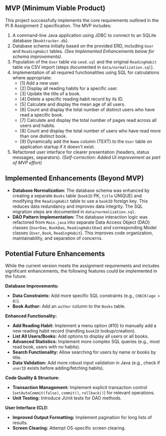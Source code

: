 ## MVP (Minimum Viable Product)

This project successfully implements the core requirements outlined in the PI 8 Assignment 2 specification. The MVP includes:

1.  A command-line Java application using JDBC to connect to an SQLite database (`Booktracker.db`).
2.  Database schema initially based on the provided ERD, including `User` and `ReadingHabit` tables. *(See Implemented Enhancements below for schema improvements)*.
3.  Population of the `User` table via `seed.sql` and the original `ReadingHabit` table via CSV import (steps documented in `data/normalization.sql`).
4.  Implementation of all required functionalities using SQL for calculations where appropriate:
    * [1] Add a new user.
    * [2] Display all reading habits for a specific user.
    * [3] Update the title of a book.
    * [4] Delete a specific reading habit record by its ID.
    * [5] Calculate and display the mean age of all users.
    * [6] Count and display the total number of distinct users who have read a specific book.
    * [7] Calculate and display the total number of pages read across all users and habits.
    * [8] Count and display the total number of users who have read more than one distinct book.
    * [9] Dynamically add the `Name` column (TEXT) to the `User` table on application startup if it doesn't exist.
5.  Refactored user interface for clearer presentation (headers, status messages, separators). *(Self-correction: Added UI improvement as part of MVP effort)*

## Implemented Enhancements (Beyond MVP)

* **Database Normalization:** The database schema was enhanced by creating a separate `Books` table (`bookID` PK, `title` UNIQUE) and modifying the `ReadingHabit` table to use a `bookID` foreign key. This reduces data redundancy and improves data integrity. The SQL migration steps are documented in `data/normalization.sql`.
* **DAO Pattern Implementation:** The database interaction logic was refactored from `Main.java` into separate Data Access Object (DAO) classes (`UserDao`, `BookDao`, `ReadingHabitDao`) and corresponding Model classes (`User`, `Book`, `ReadingHabit`). This improves code organization, maintainability, and separation of concerns.

## Potential Future Enhancements

While the current version meets the assignment requirements and includes significant enhancements, the following features could be implemented in the future:

**Database Improvements:**

* **Data Constraints:** Add more specific SQL constraints (e.g., `CHECK(age > 0)`).
* **Book Author:** Add an `author` column to the `Books` table.

**Enhanced Functionality:**

* **Add Reading Habit:** Implement a menu option (#10) to manually add a new reading habit record (handling `bookID` lookup/creation).
* **List All Users/Books:** Add options to display all users or all books.
* **Advanced Statistics:** Implement more complex SQL queries (e.g., most read book, users with no habits).
* **Search Functionality:** Allow searching for users by name or books by title.
* **Data Validation:** Add more robust input validation in Java (e.g., check if `userID` exists before adding/fetching habits).

**Code Quality & Structure:**

* **Transaction Management:** Implement explicit transaction control (`setAutoCommit(false)`, `commit()`, `rollback()`) for relevant operations.
* **Unit Testing:** Introduce JUnit tests for DAO methods.

**User Interface (CLI):**

* **Improved Output Formatting:** Implement pagination for long lists of results.
* **Screen Clearing:** Attempt OS-specific screen clearing.